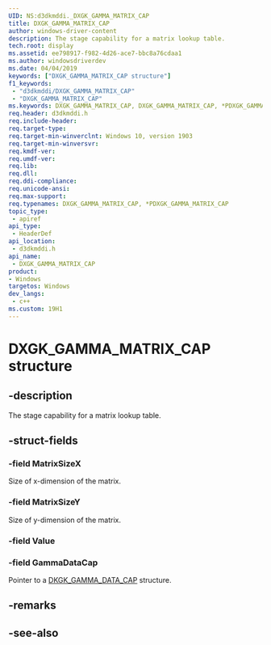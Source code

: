 ```yaml
---
UID: NS:d3dkmddi._DXGK_GAMMA_MATRIX_CAP
title: DXGK_GAMMA_MATRIX_CAP
author: windows-driver-content
description: The stage capability for a matrix lookup table.
tech.root: display
ms.assetid: ee798917-f982-4d26-ace7-bbc8a76cdaa1
ms.author: windowsdriverdev
ms.date: 04/04/2019
keywords: ["DXGK_GAMMA_MATRIX_CAP structure"]
f1_keywords:
 - "d3dkmddi/DXGK_GAMMA_MATRIX_CAP"
 - "DXGK_GAMMA_MATRIX_CAP"
ms.keywords: DXGK_GAMMA_MATRIX_CAP, DXGK_GAMMA_MATRIX_CAP, *PDXGK_GAMMA_MATRIX_CAP, 
req.header: d3dkmddi.h
req.include-header:
req.target-type:
req.target-min-winverclnt: Windows 10, version 1903
req.target-min-winversvr:
req.kmdf-ver:
req.umdf-ver:
req.lib:
req.dll:
req.ddi-compliance:
req.unicode-ansi:
req.max-support:
req.typenames: DXGK_GAMMA_MATRIX_CAP, *PDXGK_GAMMA_MATRIX_CAP
topic_type: 
 - apiref
api_type: 
 - HeaderDef
api_location: 
 - d3dkmddi.h
api_name: 
 - DXGK_GAMMA_MATRIX_CAP
product:
- Windows
targetos: Windows
dev_langs:
 - c++
ms.custom: 19H1
---
```


# DXGK_GAMMA_MATRIX_CAP structure

## -description

The stage capability for a matrix lookup table.

## -struct-fields

### -field MatrixSizeX

Size of x-dimension of the matrix.

### -field MatrixSizeY

Size of y-dimension of the matrix.

### -field Value
 
### -field GammaDataCap
 
Pointer to a [DKGK_GAMMA_DATA_CAP](ns-d3dkmddi-dkgk_gamma_data_cap.md) structure.

## -remarks

## -see-also
